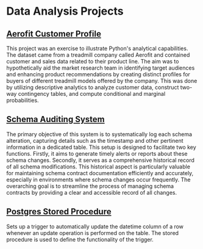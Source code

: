 # Data Analysis Projects

## [Aerofit Customer Profile](https://github.com/Mvanhuffel/Data-Analysis-Projects/tree/main/Aerofit%20Customer%20Profile)
This project was an exercise to illustrate Python's analytical capabilities. The dataset came from a treadmill company called Aerofit and contained customer and sales data related to their product line. The aim was to hypothetically aid the market research team in identifying target audiences and enhancing product recommendations by creating distinct profiles for buyers of different treadmill models offered by the company. This was done by utilizing descriptive analytics to analyze customer data, construct two-way contingency tables, and compute conditional and marginal probabilities.

## [Schema Auditing System](https://github.com/Mvanhuffel/Data_Analysis_Projects/tree/main/Schema%20Auditing%20System)
The primary objective of this system is to systematically log each schema alteration, capturing details such as the timestamp and other pertinent information in a dedicated table. This setup is designed to facilitate two key functions. Firstly, it aims to generate timely alerts or reports about these schema changes. Secondly, it serves as a comprehensive historical record of all schema modifications. This historical aspect is particularly valuable for maintaining schema contract documentation efficiently and accurately, especially in environments where schema changes occur frequently. The overarching goal is to streamline the process of managing schema contracts by providing a clear and accessible record of all changes.

## [Postgres Stored Procedure](https://github.com/Mvanhuffel/Data_Analysis_Projects/tree/main/Postgres%20Stored%20Procedure)
Sets up a trigger to automatically update the datetime column of a row whenever an update operation is performed on the table. The stored procedure is used to define the functionality of the trigger.
